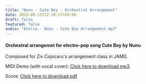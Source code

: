 ```yaml
---
title: "Nunu - Cute Boy - Orchestral Arrangement"
date: 2025-08-11T12:30:27+03:00
draft: false
featured: false
audio: "Ataria - Nunu - Cute Boy Arrangement.mp3"
---
```

<!--more-->
#### Orchestral arrangemet for electro-pop song Cute Boy by Nunu
Composed for Ziv Cojocaru's arrangement class in JAMD. 

MIDI Demo (with vocal cover): [Click here to download mp3](audio/Ataria%20-%20Nunu%20-%20Cute%20Boy%20Arrangement.mp3). 

Score: [Click here to download pdf](pdf/Ataria%20-%20Cute%20Boy%20by%20Nunu%20Arrangement.pdf).

